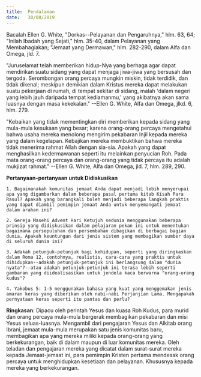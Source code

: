 ```yaml
---
title:  Pendalaman
date:   30/08/2019
---
```


Bacalah Ellen G. White, "Dorkas--Pelayanan dan Pengaruhnya," hlm. 63, 64; "Inilah Ibadah yang Sejati," hlm. 35-40, dalam Pelayanan yang Membahagiakan; "Jemaat yang Dermawan," hlm. 282-290, dalam Alfa dan Omega, jld. 7.

"Juruselamat telah memberikan hidup-Nya yang berhaga agar dapat mendirikan suatu sidang yang dapat menjaga jiwa-jiwa yang bersusah dan tergoda. Serombongan orang percaya mungkin miskin, tidak terdidik, dan tidak dikenal; meskipun demikian dalam Kristus mereka dapat melakukan suatu pekerjaan di rumah, di tempat sekitar di sidang, malah 'dalam negeri yang lebih jauh daripada tempat kediamanmu,' yang akibatnya akan sama luasnya dengan masa kekekalan." --Ellen G. White, Alfa dan Omega, jlkd. 6, hlm. 279.

"Kebaikan yang tidak mementingkan diri memberikan kepada sidang yang mula-mula kesukaan yang besar; karena orang-orang percaya mengetahui bahwa usaha mereka menolong mengirim pekabaran Injil kepada mereka yang dalam kegelapan. Kebajikan mereka membuktikan bahwa mereka tidak menerima rahmat Allah dengan sia-sia. Apakah yang dapat menghasilkan kedermawanan seperti itu melainkan penyucian Roh. Pada mata orang-orang percaya dan orang-orang yang tidak percaya itu adalah mukjizat rahmat." --Ellen G. White, Alfa dan Omega, jld. 7, hlm. 289, 290.

**Pertanyaan-pertanyaan untuk Didiskusikan**

`1. Bagaimanakah komunitas jemaat Anda dapat menjadi lebih menyerupai apa yang digambarkan dalam beberapa pasal pertama kitab Kisah Para Rasul? Apakah yang barangkali boleh menjadi beberapa langkah praktis yang dapat diambil pemimpin jemaat Anda untuk menyemangati jemaat dalam arahan ini?`

`2. Gereja Masehi Advent Hari Ketujuh sedunia menggunakan beberapa prinsip yang didiskusikan dalam pelajaran pekan ini untuk menentukan bagaimana persepuluhan dan persembahan dibagikan di berbagai bagian dunia. Apakah keuntungan dari jenis sistem yang membagikan sumber daya di seluruh dunia ini?`

`3. Adakah petunjuk-petunjuk bagi kehidupan, seperti yang diringkaskan dalam Roma 12, contohnya, realistis, cara-cara yang praktis untuk dihidupkan--adakah petunjuk-petunjuk ini berlangsung dalam "dunia nyata"?--atau adakah petunjuk-petunjuk ini terasa lebih seperti gambaran yang diidealisasikan untuk jendela kaca berwarna "orang-orang kudus"?`

`4. Yakobus 5: 1-5 menggunakan bahasa yang kuat yang menggemakan jenis amaran keras yang diberikan oleh nabi-nabi Perjanjian Lama. Mengapakah pernyataan keras seperti itu pantas dan perlu?`

**Ringkasan**: Dipacu oleh perintah Yesus dan kuasa Roh Kudus, para murid dan orang percaya mula-mula bergerak membagikan pekabaran  dan misi Yesus seluas-luasnya. Mengambil dari pengajaran Yesus dan Alkitab orang Ibrani, jemaat mula-mula merupakan satu jenis komunitas baru, membagikan apa yang mereka miliki kepada orang-orang yang berkekurangan, baik di dalam maupun di luar komunitas mereka. Oleh teladan dan pengajaran mereka yang dicatat dalam surat-surat mereka kepada Jemaat-jemaat ini, para pemimpin Kristen pertama mendesak orang percaya untuk menghidupkan kesetiaan dan pelayanan. Khususnya kepada mereka yang berkekurangan.